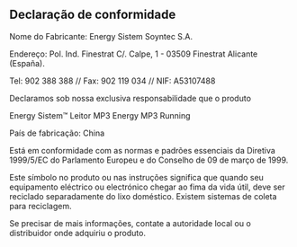 ## Declaração de conformidade
Nome do Fabricante: Energy Sistem Soyntec S.A.

Endereço: Pol. Ind. Finestrat C/. Calpe, 1 - 03509 Finestrat Alicante (España).

Tel: 902 388 388 // Fax: 902 119 034 // NIF: A53107488

Declaramos sob nossa exclusiva responsabilidade que o produto

Energy Sistem™ Leitor MP3 Energy MP3 Running

País de fabricação: China

Está em conformidade com as normas e padrões essenciais da Diretiva 1999/5/EC do Parlamento Europeu e do Conselho de 09 de março de 1999.

Este símbolo no produto ou nas instruções significa que quando seu equipamento eléctrico ou electrónico chegar ao fima da vida útil, deve ser reciclado separadamente do lixo doméstico. Existem sistemas de coleta para reciclagem.

Se precisar de mais informações, contate a autoridade
local ou o distribuidor onde adquiriu o produto.
